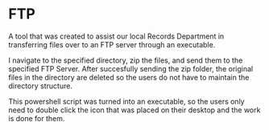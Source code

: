 # FTP
A tool that was created to assist our local Records Department in transferring files over to an FTP server through an executable.

I navigate to the specified directory, zip the files, and send them to the specified FTP Server. 
After succesfully sending the zip folder, the original files in the directory are deleted so the users do not have to maintain the directory structure.

This powershell script was turned into an executable, so the users only need to double click the icon that was placed on their desktop and the work is done for them.

